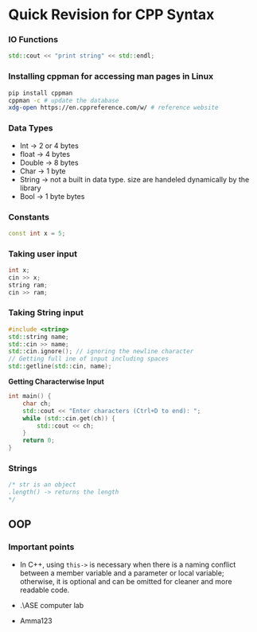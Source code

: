# Quick Revision for CPP Syntax

### IO Functions
```cpp
std::cout << "print string" << std::endl;
```
### Installing cppman for accessing man pages in Linux
```bash
pip install cppman
cppman -c # update the database
xdg-open https://en.cppreference.com/w/ # reference website
```

### Data Types
- Int -> 2 or 4 bytes
- float -> 4 bytes
- Double -> 8 bytes
- Char -> 1 byte
- String -> not a built in data type. size are handeled dynamically by the library
- Bool -> 1 byte
bytes
### Constants
```cpp
const int x = 5;
```

### Taking user input
```cpp
int x;
cin >> x;
string ram;
cin >> ram;
```

### Taking String input
```cpp
#include <string>
std::string name;
std::cin >> name;
std::cin.ignore(); // ignoring the newline character
// Getting full ine of input including spaces
std::getline(std::cin, name);
```
**Getting Characterwise Input**
```cpp
int main() {
    char ch;
    std::cout << "Enter characters (Ctrl+D to end): ";
    while (std::cin.get(ch)) {
        std::cout << ch;
    }
    return 0;
}
```

### Strings
```cpp
/* str is an object
.length() -> returns the length
*/
```

## OOP

### Important points
- In C++, using `this->` is necessary when there is a naming conflict between a member variable and a parameter or local variable; otherwise, it is optional and can be omitted for cleaner and more readable code.

- .\ASE computer lab
- Amma123



